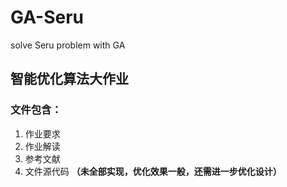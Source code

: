 # GA-Seru

solve Seru problem with GA

## 智能优化算法大作业

### 文件包含：
1. 作业要求
2. 作业解读
3. 参考文献
4. 文件源代码 **（未全部实现，优化效果一般，还需进一步优化设计）**


